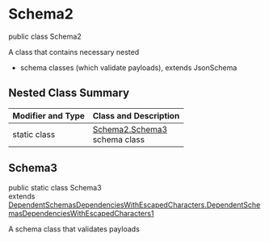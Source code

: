 # Schema2
public class Schema2

A class that contains necessary nested
- schema classes (which validate payloads), extends JsonSchema

## Nested Class Summary
| Modifier and Type | Class and Description |
| ----------------- | ---------------------- |
| static class | [Schema2.Schema3](#schema3)<br> schema class |

## Schema3
public static class Schema3<br>
extends [DependentSchemasDependenciesWithEscapedCharacters.DependentSchemasDependenciesWithEscapedCharacters1](../../../../../../../../components/schemas/DependentSchemasDependenciesWithEscapedCharacters.md#dependentschemasdependencieswithescapedcharacters1)

A schema class that validates payloads
